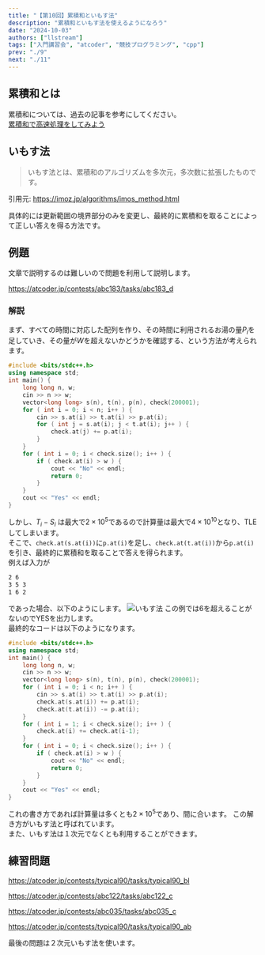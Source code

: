 ```yaml
---
title: "【第10回】累積和といもす法"
description: "累積和といもす法を使えるようになろう"
date: "2024-10-03"
authors: ["llstream"]
tags: ["入門講習会", "atcoder", "競技プログラミング", "cpp"]
prev: "./9"
next: "./11"
---
```


## 累積和とは

累積和については、過去の記事を参考にしてください。  
[累積和で高速処理をしてみよう](/blog/2023/intro-course/6)

## いもす法

> いもす法とは、累積和のアルゴリズムを多次元，多次数に拡張したものです。

引用元: <https://imoz.jp/algorithms/imos_method.html>  

具体的には更新範囲の境界部分のみを変更し、最終的に累積和を取ることによって正しい答えを得る方法です。

## 例題

文章で説明するのは難しいので問題を利用して説明します。

<https://atcoder.jp/contests/abc183/tasks/abc183_d>

### 解説

まず、すべての時間に対応した配列を作り、その時間に利用されるお湯の量$P_i$を足していき、その量が$W$を超えないかどうかを確認する、という方法が考えられます。

```cpp
#include <bits/stdc++.h>
using namespace std;
int main() {
    long long n, w;
    cin >> n >> w;
    vector<long long> s(n), t(n), p(n), check(200001);
    for ( int i = 0; i < n; i++ ) {
        cin >> s.at(i) >> t.at(i) >> p.at(i);
        for ( int j = s.at(i); j < t.at(i); j++ ) {
            check.at(j) += p.at(i);
        }
    }
    for ( int i = 0; i < check.size(); i++ ) {
        if ( check.at(i) > w ) {
            cout << "No" << endl;
            return 0;
        }
    }
    cout << "Yes" << endl;
}
```

しかし、$T_i - S_i$ は最大で$2 \times 10^5$であるので計算量は最大で$4 \times 10^{10}$となり、TLEしてしまいます。  
そこで、`check.at(s.at(i))`に`p.at(i)`を足し、`check.at(t.at(i))`から`p.at(i)`を引き、最終的に累積和を取ることで答えを得られます。  
例えば入力が

```txt
2 6
3 5 3
1 6 2
```

であった場合、以下のようにします。
![いもす法](/images/blog/intro-course-10/imos-setumei.png)
この例では$6$を超えることがないのでYESを出力します。  
最終的なコードは以下のようになります。

```cpp
#include <bits/stdc++.h>
using namespace std;
int main() {
    long long n, w;
    cin >> n >> w;
    vector<long long> s(n), t(n), p(n), check(200001);
    for ( int i = 0; i < n; i++ ) {
        cin >> s.at(i) >> t.at(i) >> p.at(i);
        check.at(s.at(i)) += p.at(i);
        check.at(t.at(i)) -= p.at(i);
    }
    for ( int i = 1; i < check.size(); i++ ) {
        check.at(i) += check.at(i-1);
    }
    for ( int i = 0; i < check.size(); i++ ) {
        if ( check.at(i) > w ) {
            cout << "No" << endl;
            return 0;
        }
    }
    cout << "Yes" << endl;
}
```

これの書き方であれば計算量は多くとも$2 \times 10^5$であり、間に合います。
この解き方がいもす法と呼ばれています。  
また、いもす法は１次元でなくとも利用することができます。

## 練習問題

<https://atcoder.jp/contests/typical90/tasks/typical90_bl>

<https://atcoder.jp/contests/abc122/tasks/abc122_c>

<https://atcoder.jp/contests/abc035/tasks/abc035_c>

<https://atcoder.jp/contests/typical90/tasks/typical90_ab>  

最後の問題は２次元いもす法を使います。
